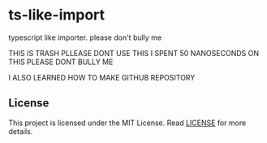 # ts-like-import
typescript like importer. please don't bully me

THIS IS TRASH PLLEASE DONT USE THIS
I SPENT 50 NANOSECONDS ON THIS PLEASE
DONT BULLY ME

I ALSO LEARNED HOW TO MAKE GITHUB REPOSITORY

## License
This project is licensed under the MIT License. Read [LICENSE](LICENSE) for more details.
